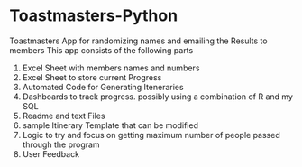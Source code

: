 # Toastmasters-Python
Toastmasters App for randomizing names and emailing the Results to members
This app consists of the following parts

1) Excel Sheet with members names and numbers
2) Excel Sheet to store current  Progress
2) Automated Code for Generating Iteneraries
3) Dashboards to track progress. possibly using a combination of R and my SQL
4) Readme and text Files
5) sample Itinerary Template that can be modified
6) Logic to try and focus on getting maximum number of people passed through the program
8) User Feedback
